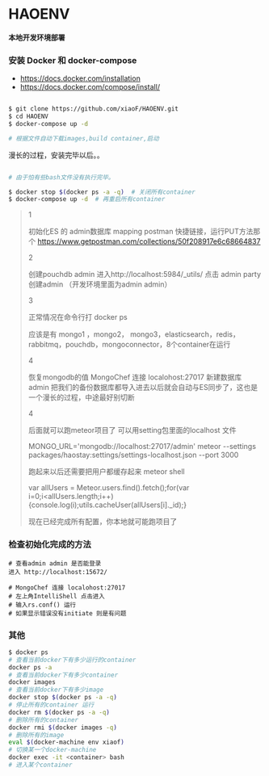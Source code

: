 # HAOENV
**本地开发环境部署**



### 安装 Docker 和 docker-compose

* https://docs.docker.com/installation
* https://docs.docker.com/compose/install/

```bash

$ git clone https://github.com/xiaoF/HAOENV.git
$ cd HAOENV
$ docker-compose up -d  

# 根据文件自动下载images,build container,启动
```
漫长的过程，安装完毕以后。。


```bash

# 由于怕有些bash文件没有执行完毕。

$ docker stop $(docker ps -a -q)  # 关闭所有container
$ docker-compose up -d  # 再重启所有container

```

>  1
>  
>  初始化ES 的 admin数据库 mapping
>  postman 快捷链接，运行PUT方法那个
>  https://www.getpostman.com/collections/50f208917e6c68664837
>  
>  2
>  
>  创建pouchdb admin
> 进入http://localhost:5984/_utils/
> 点击 admin party
> 创建admin （开发环境里面为admin admin）
>  
>  3
>  
>  正常情况在命令行打
>  docker ps 
>  
>  应该是有 mongo1 ，mongo2， mongo3，elasticsearch，redis，rabbitmq，pouchdb，mongoconnector，8个container在运行
>  
>  4
>  
>  恢复mongodb的值
>  MongoChef 连接 localohost:27017
>  新建数据库 admin
>  把我们的备份数据库都导入进去以后就会自动与ES同步了，这也是一个漫长的过程，中途最好别切断
>  
>  4
>  
> 后面就可以跑meteor项目了 可以用setting包里面的localhost 文件
> 
> MONGO_URL='mongodb://localhost:27017/admin' meteor  --settings packages/haostay:settings/settings-localhost.json  --port 3000
> 
> 跑起来以后还需要把用户都缓存起来 
> meteor shell
> 
> var allUsers = Meteor.users.find().fetch();for(var i=0;i<allUsers.length;i++){console.log(i);utils.cacheUser(allUsers[i]._id);} 
> 
> 现在已经完成所有配置，你本地就可能跑项目了



### 检查初始化完成的方法

```
# 查看admin admin 是否能登录
进入 http://localhost:15672/
```

```
# MongoChef 连接 localohost:27017
# 左上角IntelliShell 点击进入
# 输入rs.conf() 运行
# 如果显示错误没有initiate 则是有问题
```
  
  
### 其他

```bash
$ docker ps
# 查看当前docker下有多少运行的container
docker ps -a
# 查看当前docker下有多少container
docker images
# 查看当前docker下有多少image
docker stop $(docker ps -a -q) 
# 停止所有的container 运行
docker rm $(docker ps -a -q)
# 删除所有的container
docker rmi $(docker images -q)
# 删除所有的image
eval $(docker-machine env xiaof)
# 切换某一个docker-machine
docker exec -it <container> bash
# 进入某个container
```


